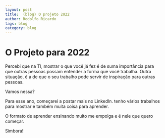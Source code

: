 ```yaml
---
layout: post
title:  (blog) O projeto 2022
author: Rodolfo Ricardo
tags: blog
category: blog
---
```


# O Projeto para 2022

Percebi que na TI, mostrar o que você já fez é de suma importância para que outras pessoas possam entender a forma que você trabalha. Outra situação, é a de que o seu trabalho pode servir de inspiração para outras pessoas.

Vamos nessa?

Para esse ano, começarei a postar mais no LinkedIn. tenho vários trabalhos para mostrar e também muita coisa para aprender.

O formato de aprender ensinando muito me empolga e é nele que quero começar.

Simbora!
